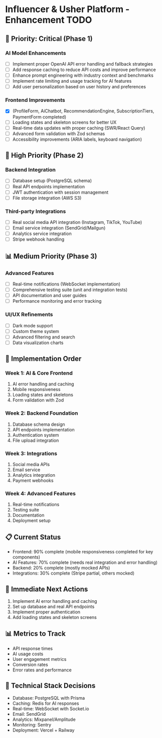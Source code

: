 # Influencer & Usher Platform - Enhancement TODO

## 🎯 Priority: Critical (Phase 1)

### AI Model Enhancements

- [ ] Implement proper OpenAI API error handling and fallback strategies
- [ ] Add response caching to reduce API costs and improve performance
- [ ] Enhance prompt engineering with industry context and benchmarks
- [ ] Implement rate limiting and usage tracking for AI features
- [ ] Add user personalization based on user history and preferences

### Frontend Improvements

- [x] (ProfileForm, AiChatbot, RecommendationEngine, SubscriptionTiers, PaymentForm completed)
- [ ] Loading states and skeleton screens for better UX
- [ ] Real-time data updates with proper caching (SWR/React Query)
- [ ] Advanced form validation with Zod schemas
- [ ] Accessibility improvements (ARIA labels, keyboard navigation)

## 🚀 High Priority (Phase 2)

### Backend Integration

- [ ] Database setup (PostgreSQL schema)
- [ ] Real API endpoints implementation
- [ ] JWT authentication with session management
- [ ] File storage integration (AWS S3)

### Third-party Integrations

- [ ] Real social media API integration (Instagram, TikTok, YouTube)
- [ ] Email service integration (SendGrid/Mailgun)
- [ ] Analytics service integration
- [ ] Stripe webhook handling

## 📊 Medium Priority (Phase 3)

### Advanced Features

- [ ] Real-time notifications (WebSocket implementation)
- [ ] Comprehensive testing suite (unit and integration tests)
- [ ] API documentation and user guides
- [ ] Performance monitoring and error tracking

### UI/UX Refinements

- [ ] Dark mode support
- [ ] Custom theme system
- [ ] Advanced filtering and search
- [ ] Data visualization charts

## 🔧 Implementation Order

### Week 1: AI & Core Frontend

1. AI error handling and caching
2. Mobile responsiveness
3. Loading states and skeletons
4. Form validation with Zod

### Week 2: Backend Foundation

1. Database schema design
2. API endpoints implementation
3. Authentication system
4. File upload integration

### Week 3: Integrations

1. Social media APIs
2. Email service
3. Analytics integration
4. Payment webhooks

### Week 4: Advanced Features

1. Real-time notifications
2. Testing suite
3. Documentation
4. Deployment setup

## 📋 Current Status

- Frontend: 90% complete (mobile responsiveness completed for key components)
- AI Features: 70% complete (needs real integration and error handling)
- Backend: 20% complete (mostly mocked APIs)
- Integrations: 30% complete (Stripe partial, others mocked)

## 🎯 Immediate Next Actions

1. Implement AI error handling and caching
2. Set up database and real API endpoints
3. Implement proper authentication
4. Add loading states and skeleton screens

## 📊 Metrics to Track

- API response times
- AI usage costs
- User engagement metrics
- Conversion rates
- Error rates and performance

## 🔧 Technical Stack Decisions

- Database: PostgreSQL with Prisma
- Caching: Redis for AI responses
- Real-time: WebSocket with Socket.io
- Email: SendGrid
- Analytics: Mixpanel/Amplitude
- Monitoring: Sentry
- Deployment: Vercel + Railway
